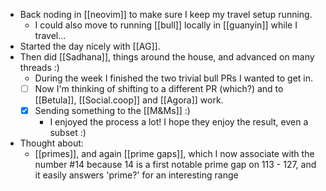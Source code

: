 - Back noding in [[neovim]] to make sure I keep my travel setup running.
  - I could also move to running [[bull]] locally in [[guanyin]] while I travel...
- Started the day nicely with [[AG]].
- Then did [[Sadhana]], things around the house, and advanced on many threads :)
  - During the week I finished the two trivial bull PRs I wanted to get in.
  - [ ] Now I'm thinking of shifting to a different PR (which?) and to [[Betula]], [[Social.coop]] and [[Agora]] work.
  - [x] Sending something to the [[M&Ms]] :)
    - I enjoyed the process a lot! I hope they enjoy the result, even a subset :)
- Thought about:
  - [[primes]], and again [[prime gaps]], which I now associate with the number #14 because 14 is a first notable prime gap on 113 - 127, and it easily answers 'prime?' for an interesting range
